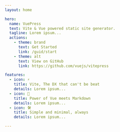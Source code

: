 ```yaml
---
layout: home

hero:
  name: VuePress
  text: Vite & Vue powered static site generator.
  tagline: Lorem ipsum...
  actions:
    - theme: brand
      text: Get Started
      link: /guid/start
    - theme: alt
      text: View on GitHub
      link: https://github.com/vuejs/vitepress

features:
  - icon: ⚡️
    title: Vite, The DX that can't be beat
    details: Lorem ipsum...
  - icon: 🖖
    title: Power of Vue meets Markdown
    details: Lorem ipsum...
  - icon: 🛠️
    title: Simple and minimal, always
    details: Lorem ipsum...

---
```

